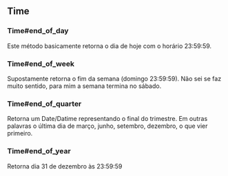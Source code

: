 ## Time

### Time#end\_of\_day

Este método basicamente retorna o dia de hoje com o horário 23:59:59.

### Time#end_of_week

Supostamente retorna o fim da semana (domingo 23:59:59). Não sei se faz muito sentido, para mim a semana termina no sábado.

### Time#end_of_quarter

Retorna um Date/Datime representando o final do trimestre. Em outras palavras o última dia de março, junho, setembro, dezembro, o que vier primeiro.

### Time#end_of_year

Retorna dia 31 de dezembro às 23:59:59